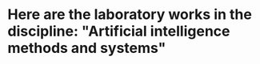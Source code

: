 # **Here are the laboratory works in the discipline: "Artificial intelligence methods and systems"**

